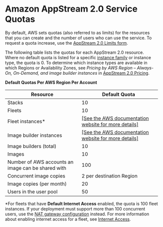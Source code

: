 # Amazon AppStream 2\.0 Service Quotas<a name="limits"></a>

By default, AWS sets quotas \(also referred to as limits\) for the resources that you can create and the number of users who can use the service\. To request a quota increase, use the [AppStream 2\.0 Limits form](https://console.aws.amazon.com/support/home#/case/create?issueType=service-limit-increase&limitType=service-code-appstream2)\.

The following table lists the quotas for each AppStream 2\.0 resource\. Where no default quota is listed for a specific [instance family](instance-types.md) or instance type, the quota is 0\. To determine which instance types are available in which Regions or Availability Zones, see *Pricing by AWS Region – Always\-On, On\-Demand, and image builder instances* in [AppStream 2\.0 Pricing](https://aws.amazon.com/appstream2/pricing/)\.


**Default Quotas Per AWS Region Per Account**  

| Resource | Default Quota | 
| --- | --- | 
| Stacks | 10 | 
| Fleets | 10 | 
| Fleet instances\* |  [\[See the AWS documentation website for more details\]](http://docs.aws.amazon.com/appstream2/latest/developerguide/limits.html)  | 
| Image builder instances  |  [\[See the AWS documentation website for more details\]](http://docs.aws.amazon.com/appstream2/latest/developerguide/limits.html)  | 
| Image builders \(total\) | 10 | 
| Images | 10 | 
| Number of AWS accounts an image can be shared with | 100 | 
| Concurrent image copies | 2 per destination Region | 
| Image copies \(per month\) | 20 | 
| Users in the user pool | 50 | 

\*For fleets that have **Default Internet Access** enabled, the quota is 100 fleet instances\. If your deployment must support more than 100 concurrent users, use the [NAT gateway configuration](managing-network-internet-NAT-gateway.md) instead\. For more information about enabling internet access for a fleet, see [Internet Access](internet-access.md)\.
